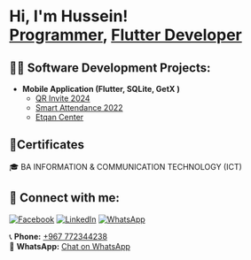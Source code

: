 <h1>Hi, I'm Hussein! <br/><a href="https://github.com/Hussein-Alomisi">Programmer</a>, <a href="https://www.linkedin.com/in/joshmadakor/">Flutter Developer</a>

<h2>👨‍💻 Software Development Projects:</h2>

- <b>Mobile Application (Flutter, SQLite, GetX )</b>
  - [QR Invite 2024](https://github.com/Hussein-Alomisi/QrInviteApp)
  - [Smart Attendance 2022](https://www.mediafire.com/file/7lo2fnoczq11v0u/Smart_Attendance.apk/file)
  -  [Etqan Center](https://play.google.com/store/apps/details?id=com.etqan.purnameg&pcampaignid=web_share)  

<h2>📃Certificates</h2>
  🎓 BA INFORMATION & COMMUNICATION TECHNOLOGY (ICT) 
<!-- <h2>📺 Popular YouTube Videos</h2> -->

 <!-- - [Explaing of how to use the QR Invite app)](https://www.youtube.com/watch?v=N-L9hklSlNk)-->


<h2> 🤳 Connect with me:</h2>

[![Facebook](https://img.shields.io/badge/Facebook-%231877F2.svg?&style=for-the-badge&logo=facebook&logoColor=white&logoWidth=30&label=)](https://facebook.com/vdvd0)
[![LinkedIn](https://img.shields.io/badge/LinkedIn-%230A66C2.svg?&style=for-the-badge&logo=linkedin&logoColor=white&logoWidth=30&label=)](https://www.linkedin.com/in/hussein-alomisi-358aba351/)
[![WhatsApp](https://img.shields.io/badge/WhatsApp-%2325D366.svg?&style=for-the-badge&logo=whatsapp&logoColor=white&logoWidth=30&label=)](https://wa.me/967772344238)

📞 **Phone:** [+967 772344238](tel:+967772344238)  
💬 **WhatsApp:** [Chat on WhatsApp](https://wa.me/967772344238)
